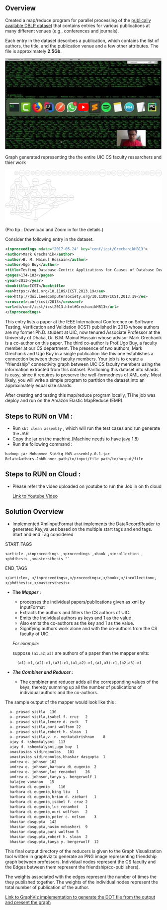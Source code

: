 
## Overview

Created a map/reduce program for parallel processing of the [publically available DBLP dataset](https://dblp.uni-trier.de) that contains entries for various publications at many different venues (e.g., conferences and journals).

Each entry in the dataset describes a publication, which contains the list of authors, the title, and the publication venue and a few other attributes. The file is approximately **2.5Gb**.

 
 [![Please refer this short video for demonstration of the running project on EMR.](thumbnail.png)](https://youtu.be/6OFhZpm7-6U "Demo of the project" )

 
Graph generated representing the the entire UIC CS faculty researchers and thier work

![Graph of UIC CS faculty Researchers](https://github.com/Mohammed-siddiq/GraphViz-Implementation/blob/master/myoutput.png)

 (Pro tip : Download and Zoom in for the details.)
  
 
 
Consider the following entry in the dataset.
```xml
<inproceedings mdate="2017-05-24" key="conf/icst/GrechanikHB13">
<author>Mark Grechanik</author>
<author>B. M. Mainul Hossain</author>
<author>Ugo Buy</author>
<title>Testing Database-Centric Applications for Causes of Database Deadlocks.</title>
<pages>174-183</pages>
<year>2013</year>
<booktitle>ICST</booktitle>
<ee>https://doi.org/10.1109/ICST.2013.19</ee>
<ee>http://doi.ieeecomputersociety.org/10.1109/ICST.2013.19</ee>
<crossref>conf/icst/2013</crossref>
<url>db/conf/icst/icst2013.html#GrechanikHB13</url>
</inproceedings>
```

This entry lists a paper at the IEEE International Conference on Software Testing, Verification and Validation (ICST) published in 2013 whose authors are my former Ph.D. student at UIC, now tenured Associate Professor at the University of Dhaka, Dr. B.M. Mainul Hussain whose advisor Mark Grechanik is a co-author on this paper. The third co-author is Prof.Ugo Buy, a faculty member at our CS department. The presence of two authors, Mark Grechanik and Ugo Buy in a single publication like this one establishes a connection between these faculty members. Your job is to create a "friendship" connectivity graph between UIC CS faculty members using the information extracted from this dataset. Paritioning this dataset into shards is easy, since it requires to preserve the well-formedness of XML only. Most likely, you will write a simple program to partition the dataset into an approximately equal size shards.


After creating and testing this map/reduce program locally, THhe job was deploy and run on the Amazon Elastic MapReduce (EMR).

## Steps to RUN on VM :

- Run `sbt clean assembly` , which will run the test cases and run generate the JAR
- Copy the jar on the machine.(Machine needs to have java 1.8)
- Run the following command :

```
hadoop jar Mohammed_Siddiq_HW3-assembly-0.1.jar RelateAuthors.JobRunner path/to/input/file path/to/output/file
```

## Steps to RUN on Cloud :

- Please refer the video uploaded on youtube to run the Job in on th cloud
 
    [Link to Youtube Video](https://youtu.be/6OFhZpm7-6U)



## Solution Overview

- Implemented XmlInputFormat that implements the DataRecordReader to generated Key,values based on the multiple start tags and end tags. Start and end Tag considered 

START_TAGS 

```
<article ,<inproceedings ,<proceedings ,<book ,<incollection ,<phdthesis ,<mastersthesis "`
```
END_TAGS 

```
</article>, </inproceedings>,</proceedings>,</book>,</incollection>,</phdthesis>,</mastersthesis>
```

- **The _Mapper_ :**
  -  processes the individual papers/publications given as xml by InputFormat 
  - Extracts the authors and filters the CS authors of UIC.
  - Emits the Individual authors as keys and 1 as the value .
  - Also emits the co-authors as the key and 1 as the value.
  - Signifying authors work alone and with the co-authors from the CS faculty of UIC.
  
  _For example:_
  
  suppose `(a1,a2,a3)` are authors of a paper then the mapper emits:
    
        (a1)->1,(a2)->1,(a3)->1,(a1,a2)->1,(a1,a3)->1,(a2,a3)->1
    
- **_The Combiner and Reducer :_** 
    
    - The combiner and reducer adds all the corresponding values of the keys, thereby summing up all the number of publications of individual authors and the co-authors.
    
The sample output of the mapper would look like this :
          
      a. prasad sistla	130
      a. prasad sistla,isabel f. cruz	2
      a. prasad sistla,lenore d. zuck	7
      a. prasad sistla,ouri wolfson	22
      a. prasad sistla,robert h. sloan	1
      a. prasad sistla,v. n. venkatakrishnan	8
      ajay d. kshemkalyani	113
      ajay d. kshemkalyani,ugo buy	1
      anastasios sidiropoulos	101
      anastasios sidiropoulos,bhaskar dasgupta	1
      andrew e. johnson	102
      andrew e. johnson,barbara di eugenio	2
      andrew e. johnson,luc renambot	26
      andrew e. johnson,tanya y. bergerwolf	1
      balajee vamanan	15
      barbara di eugenio	116
      barbara di eugenio,bing liu	1
      barbara di eugenio,brian d. ziebart	1
      barbara di eugenio,isabel f. cruz	2
      barbara di eugenio,luc renambot	1
      barbara di eugenio,ouri wolfson	2
      barbara di eugenio,peter c. nelson	3
      bhaskar dasgupta	142
      bhaskar dasgupta,nasim mobasheri	9
      bhaskar dasgupta,ouri wolfson	5
      bhaskar dasgupta,robert h. sloan	2
      bhaskar dasgupta,tanya y. bergerwolf	12
  
          
This final output directory of the reducers is given to the Graph Visualization tool written in graphviz to generate an PNG image representing friendship graph between professors. Individual nodes represent the CS faculty and the Edges between them represent the friendship(co-publishers).

The weights associated with the edges represent the number of times the they published together. The weights of the individual nodes represent the total number of publication of the author.

 [Link to GraphViz implementation to generate the DOT file from the output and present the graph](https://github.com/Mohammed-siddiq/GraphViz-Implementation)
 
 
 
 



 
 

